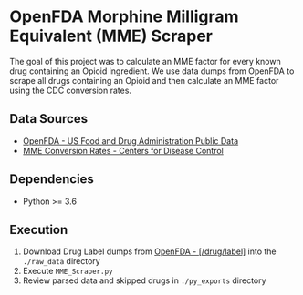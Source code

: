 # OpenFDA Morphine Milligram Equivalent (MME) Scraper

The goal of this project was to calculate an MME factor for every known drug containing an Opioid ingredient.
We use data dumps from OpenFDA to scrape all drugs containing an Opioid and then calculate an MME factor using the CDC conversion rates.


## Data Sources
- [OpenFDA - US Food and Drug Administration Public Data](https://open.fda.gov/)
- [MME Conversion Rates - Centers for Disease Control](https://www.cdc.gov/opioids/providers/prescribing/pdf/calculating-total-daily-dose.pdf)

## Dependencies
- Python >= 3.6

## Execution
1. Download Drug Label dumps from [OpenFDA - [/drug/label]](https://open.fda.gov/data/downloads/#Human%20Drug%20Label) into the `./raw_data` directory
2. Execute `MME_Scraper.py`
3. Review parsed data and skipped drugs in `./py_exports` directory
